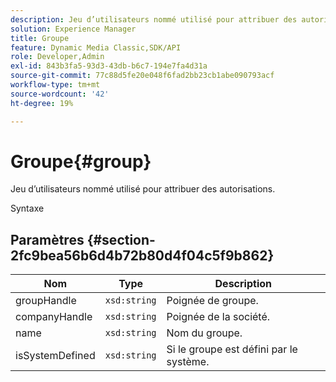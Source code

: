 ```yaml
---
description: Jeu d’utilisateurs nommé utilisé pour attribuer des autorisations.
solution: Experience Manager
title: Groupe
feature: Dynamic Media Classic,SDK/API
role: Developer,Admin
exl-id: 843b3fa5-93d3-43db-b6c7-194e7fa4d31a
source-git-commit: 77c88d5fe20e048f6fad2bb23cb1abe090793acf
workflow-type: tm+mt
source-wordcount: '42'
ht-degree: 19%

---
```


# Groupe{#group}

Jeu d’utilisateurs nommé utilisé pour attribuer des autorisations.

Syntaxe

## Paramètres {#section-2fc9bea56b6d4b72b80d4f04c5f9b862}

| Nom | Type | Description |
|---|---|---|
| groupHandle | `xsd:string` | Poignée de groupe. |
| companyHandle | `xsd:string` | Poignée de la société. |
| name | `xsd:string` | Nom du groupe. |
| isSystemDefined | `xsd:string` | Si le groupe est défini par le système. |
